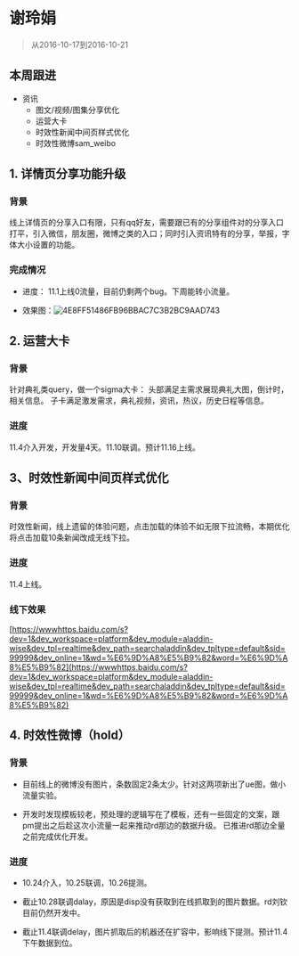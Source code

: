 # 谢玲娟

> 从2016-10-17到2016-10-21

## 本周跟进

- 资讯
    -   图文/视频/图集分享优化
    -   运营大卡
    - 	时效性新闻中间页样式优化
    -   时效性微博sam_weibo
    

## 1. 详情页分享功能升级

### 背景

线上详情页的分享入口有限，只有qq好友，需要跟已有的分享组件对的分享入口打平，引入微信，朋友圈，微博之类的入口；同时引入资讯特有的分享，举报，字体大小设置的功能。

### 完成情况

- 进度： 11.1上线0流量，目前仍剩两个bug。下周能转小流量。

- 效果图：![4E8FF51486FB96BBAC7C3B2BC9AAD743](/uploads/bd8467221fe4821f102a1f8a3b316c00/4E8FF51486FB96BBAC7C3B2BC9AAD743.JPG)

## 2. 运营大卡

### 背景

针对典礼类query，做一个sigma大卡：
头部满足主需求展现典礼大图，倒计时，相关信息。
子卡满足激发需求，典礼视频，资讯，热议，历史日程等信息。

### 进度

11.4介入开发，开发量4天。11.10联调。预计11.16上线。

## 3、时效性新闻中间页样式优化

### 背景

时效性新闻，线上遗留的体验问题，点击加载的体验不如无限下拉流畅，本期优化将点击加载10条新闻改成无线下拉。

### 进度

11.4上线。

### 线下效果

[https://wwwhttps.baidu.com/s?dev=1&dev_workspace=platform&dev_module=aladdin-wise&dev_tpl=realtime&dev_path=searchaladdin&dev_tpltype=default&sid=99999&dev_online=1&wd=%E6%9D%A8%E5%B9%82&word=%E6%9D%A8%E5%B9%82](https://wwwhttps.baidu.com/s?dev=1&dev_workspace=platform&dev_module=aladdin-wise&dev_tpl=realtime&dev_path=searchaladdin&dev_tpltype=default&sid=99999&dev_online=1&wd=%E6%9D%A8%E5%B9%82&word=%E6%9D%A8%E5%B9%82)

## 4. 时效性微博（hold）

### 背景

- 目前线上的微博没有图片，条数固定2条太少。针对这两项新出了ue图，做小流量实验。

- 开发时发现模板较老，预处理的逻辑写在了模板，还有一些固定的文案，跟pm提出之后趁这次小流量一起来推动rd那边的数据升级。
   已推进rd那边全量之前完成优化开发。

### 进度

- 10.24介入，10.25联调，10.26提测。

- 截止10.28联调dalay，原因是disp没有获取到在线抓取到的图片数据。rd刘钦目前仍然开发中。

- 截止11.4联调delay，图片抓取后的机器还在扩容中，影响线下提测。预计11.4下午数据到位。

